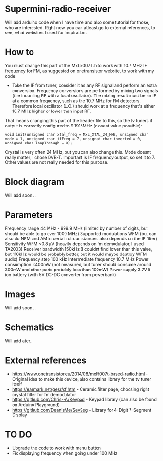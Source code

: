 # Supermini-radio-receiver
Will add arduino code when I have time and also some tutorial for those, who are interested. Right now, you can atleast go to external references, to see, what websites I used for inspiration.
# How to
You must change this part of the MxL5007T.h to work with 10.7 MHz IF frequency for FM, as suggested on onetransistor website, to work with my code:
- Take the IF from tuner, consider it as any RF signal and perform an extra conversion. Frequency conversions are performed by mixing two signals (the incoming RF with a local oscillator). The mixing result must be an IF at a common frequency, such as the 10.7 MHz for FM detectors. Therefore local oscillator (L.O.) should work at a frequency that's either 10.7 MHz higher or lower than input RF.

That means changing this part of the header file to this, so the tv tuners if output is correctly configured to 9.1915MHz (closest value possible):
```
void init(unsigned char xtal_freq = MxL_XTAL_24_MHz, unsigned char mode = 1, unsigned char ifFreq = 7, unsigned char inverted = 0, unsigned char loopThrough = 0);
```
Crystal is very often 24 MHz, but you can also change this. Mode doesnt really matter, I chose DVB-T. Important is IF frequency output, so set it to 7. Other values are not really needed for this purpose.
# Block diagram
Will add soon...
# Parameters
Frequency range		        44 MHz - 999.9 MHz (limited by number of digits, but should be able to go over 1000 MHz)
Supported modulations     WFM (but can also do NFM and AM in certain circumstances, also depends on the IF filter)
Sensitivity	              WFM	<0.8 μV (heavily depends on fm demodulator, I used TA2003)
Receiver bandwidth        150kHz (I couldnt find lower than this value, but 110kHz would be probably better, but it would maybe destroy WFM audio)
Frequency step	          100 kHz
Intermediate frequency 		10.7 MHz
Power consumption		      <400mW (not measured, but tuner should consume around 300mW and other parts probably less than 100mW)
Power supply              3.7V li-ion battery (with 5V DC-DC converter from powerbank)
# Images
Will add soon...
# Schematics
Will add ater...
# External references
- https://www.onetransistor.eu/2014/08/mxl5007t-based-radio.html - Original idea to make this device, also contains library for the tv tuner itself
- https://earmark.net/gesr/cf.htm - Ceramic filter page, choosing right crystal filter for fm demodulator
- https://github.com/Chris--A/Keypad - Keypad library (can also be found on Arduino Playground)
- https://github.com/DeanIsMe/SevSeg - Library for 4-Digit 7-Segment Display
# TO DO
- Upgrade the code to work with menu button
- Fix displaying frequency when going under 100 MHz


